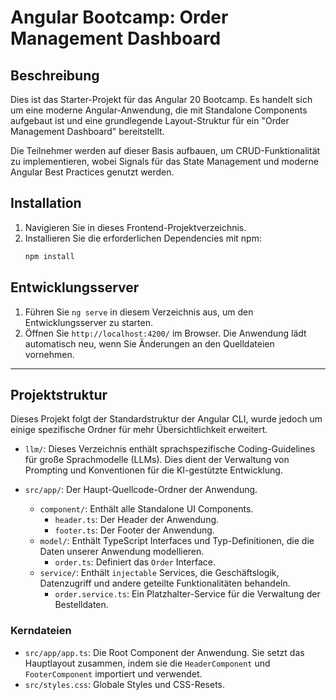 # Angular Bootcamp: Order Management Dashboard

## Beschreibung

Dies ist das Starter-Projekt für das Angular 20 Bootcamp. Es handelt sich um eine moderne Angular-Anwendung, die mit Standalone Components aufgebaut ist und eine grundlegende Layout-Struktur für ein "Order Management Dashboard" bereitstellt.

Die Teilnehmer werden auf dieser Basis aufbauen, um CRUD-Funktionalität zu implementieren, wobei Signals für das State Management und moderne Angular Best Practices genutzt werden.

## Installation

1.  Navigieren Sie in dieses Frontend-Projektverzeichnis.
2.  Installieren Sie die erforderlichen Dependencies mit npm:
    ```bash
    npm install
    ```

## Entwicklungsserver

1.  Führen Sie `ng serve` in diesem Verzeichnis aus, um den Entwicklungsserver zu starten.
2.  Öffnen Sie `http://localhost:4200/` im Browser. Die Anwendung lädt automatisch neu, wenn Sie Änderungen an den Quelldateien vornehmen.

---

## Projektstruktur

Dieses Projekt folgt der Standardstruktur der Angular CLI, wurde jedoch um einige spezifische Ordner für mehr Übersichtlichkeit erweitert.

-   `llm/`: Dieses Verzeichnis enthält sprachspezifische Coding-Guidelines für große Sprachmodelle (LLMs). Dies dient der Verwaltung von Prompting und Konventionen für die KI-gestützte Entwicklung.

-   `src/app/`: Der Haupt-Quellcode-Ordner der Anwendung.
    -   `component/`: Enthält alle Standalone UI Components.
        -   `header.ts`: Der Header der Anwendung.
        -   `footer.ts`: Der Footer der Anwendung.
    -   `model/`: Enthält TypeScript Interfaces und Typ-Definitionen, die die Daten unserer Anwendung modellieren.
        -   `order.ts`: Definiert das `Order` Interface.
    -   `service/`: Enthält `injectable` Services, die Geschäftslogik, Datenzugriff und andere geteilte Funktionalitäten behandeln.
        -   `order.service.ts`: Ein Platzhalter-Service für die Verwaltung der Bestelldaten.

### Kerndateien

-   `src/app/app.ts`: Die Root Component der Anwendung. Sie setzt das Hauptlayout zusammen, indem sie die `HeaderComponent` und `FooterComponent` importiert und verwendet.
-   `src/styles.css`: Globale Styles und CSS-Resets.
